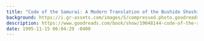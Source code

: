 ```yaml
---
title: "Code of the Samurai: A Modern Translation of the Bushido Shoshinshu of Taira Shigesuke: A Contemporary Translation of the Bushido Shoshins"
background: https://i.gr-assets.com/images/S/compressed.photo.goodreads.com/books/1385752648l/19048144._SX50_.jpg
description: https://www.goodreads.com/book/show/19048144-code-of-the-samurai
date: 1995-11-15 06:04:29 -0400
---
```

